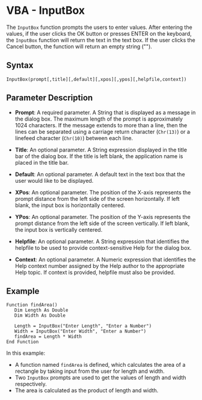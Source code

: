 # VBA - InputBox

The `InputBox` function prompts the users to enter values. After entering the values, if the user clicks the OK button or presses ENTER on the keyboard, the `InputBox` function will return the text in the text box. If the user clicks the Cancel button, the function will return an empty string ("").

## Syntax
```vba
InputBox(prompt[,title][,default][,xpos][,ypos][,helpfile,context])
```
## Parameter Description

- **Prompt**: A required parameter. A String that is displayed as a message in the dialog box. The maximum length of the prompt is approximately 1024 characters. If the message extends to more than a line, then the lines can be separated using a carriage return character (`Chr(13)`) or a linefeed character (`Chr(10)`) between each line.

- **Title**: An optional parameter. A String expression displayed in the title bar of the dialog box. If the title is left blank, the application name is placed in the title bar.

- **Default**: An optional parameter. A default text in the text box that the user would like to be displayed.

- **XPos**: An optional parameter. The position of the X-axis represents the prompt distance from the left side of the screen horizontally. If left blank, the input box is horizontally centered.

- **YPos**: An optional parameter. The position of the Y-axis represents the prompt distance from the left side of the screen vertically. If left blank, the input box is vertically centered.

- **Helpfile**: An optional parameter. A String expression that identifies the helpfile to be used to provide context-sensitive Help for the dialog box.

- **Context**: An optional parameter. A Numeric expression that identifies the Help context number assigned by the Help author to the appropriate Help topic. If context is provided, helpfile must also be provided.

## Example

```vba
Function findArea() 
   Dim Length As Double 
   Dim Width As Double 
   
   Length = InputBox("Enter Length", "Enter a Number") 
   Width = InputBox("Enter Width", "Enter a Number") 
   findArea = Length * Width 
End Function
```
In this example:

- A function named `findArea` is defined, which calculates the area of a rectangle by taking input from the user for length and width.
- Two `InputBox` prompts are used to get the values of length and width respectively.
- The area is calculated as the product of length and width.
